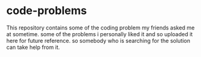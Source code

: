 # code-problems

This repository contains some of the coding problem my friends asked me at sometime.
some of the problems i personally liked it and so uploaded it here for future reference.
so somebody who is searching for the solution can take help from it.
